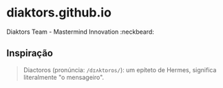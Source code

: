# diaktors.github.io
Diaktors Team - Mastermind Innovation :neckbeard:

## Inspiração
> Diactoros (pronúncia: `/dɪʌktɒrɒs/`): um epíteto de Hermes, significa literalmente "o mensageiro".
